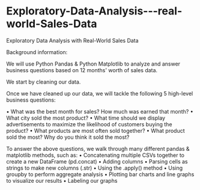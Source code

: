 # Exploratory-Data-Analysis---real-world-Sales-Data
Exploratory Data Analysis with Real-World Sales Data

Background information:

We will use Python Pandas & Python Matplotlib to analyze and answer business questions based on 12 months' worth of sales data. 

We start by cleaning our data. 

Once we have cleaned up our data, we will tackle the following 5 high-level business questions: 

• What was the best month for sales? How much was earned that month? 
• What city sold the most product?
• What time should we display advertisements to maximize the likelihood of customers buying the product?
• What products are most often sold together?
• What product sold the most? Why do you think it sold the most?

To answer the above questions, we walk through many different pandas & matplotlib methods, such as: 
• Concatenating multiple CSVs together to create a new DataFrame (pd.concat)
• Adding columns
• Parsing cells as strings to make new columns (.str)
• Using the .apply() method
• Using groupby to perform aggregate analysis
• Plotting bar charts and line graphs to visualize our results
• Labeling our graphs
